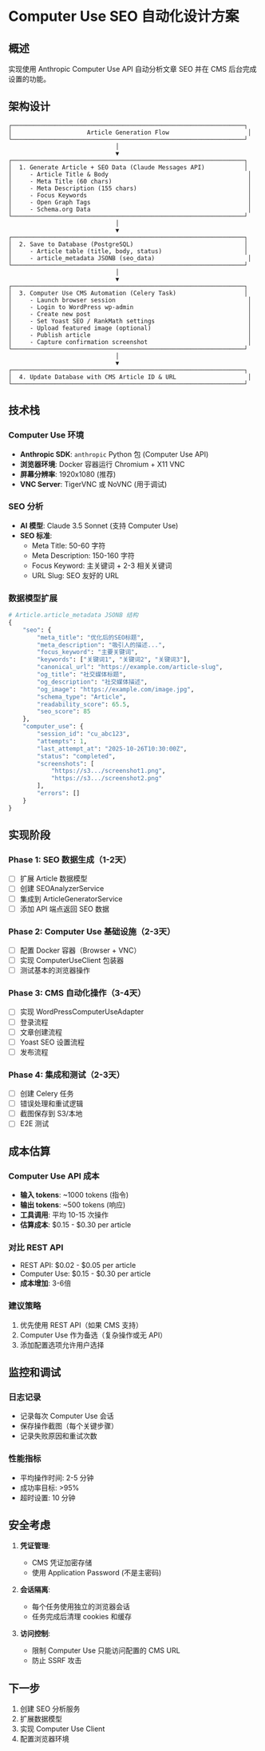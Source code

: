 # Computer Use SEO 自动化设计方案

## 概述

实现使用 Anthropic Computer Use API 自动分析文章 SEO 并在 CMS 后台完成设置的功能。

## 架构设计

```
┌─────────────────────────────────────────────────────────────────┐
│                     Article Generation Flow                      │
└─────────────────────────────────────────────────────────────────┘
                              │
                              ▼
┌─────────────────────────────────────────────────────────────────┐
│  1. Generate Article + SEO Data (Claude Messages API)           │
│     - Article Title & Body                                       │
│     - Meta Title (60 chars)                                      │
│     - Meta Description (155 chars)                               │
│     - Focus Keywords                                             │
│     - Open Graph Tags                                            │
│     - Schema.org Data                                            │
└─────────────────────────────────────────────────────────────────┘
                              │
                              ▼
┌─────────────────────────────────────────────────────────────────┐
│  2. Save to Database (PostgreSQL)                               │
│     - Article table (title, body, status)                       │
│     - article_metadata JSONB (seo_data)                          │
└─────────────────────────────────────────────────────────────────┘
                              │
                              ▼
┌─────────────────────────────────────────────────────────────────┐
│  3. Computer Use CMS Automation (Celery Task)                   │
│     - Launch browser session                                     │
│     - Login to WordPress wp-admin                                │
│     - Create new post                                            │
│     - Set Yoast SEO / RankMath settings                          │
│     - Upload featured image (optional)                           │
│     - Publish article                                            │
│     - Capture confirmation screenshot                            │
└─────────────────────────────────────────────────────────────────┘
                              │
                              ▼
┌─────────────────────────────────────────────────────────────────┐
│  4. Update Database with CMS Article ID & URL                    │
└─────────────────────────────────────────────────────────────────┘
```

## 技术栈

### Computer Use 环境
- **Anthropic SDK**: `anthropic` Python 包 (Computer Use API)
- **浏览器环境**: Docker 容器运行 Chromium + X11 VNC
- **屏幕分辨率**: 1920x1080 (推荐)
- **VNC Server**: TigerVNC 或 NoVNC (用于调试)

### SEO 分析
- **AI 模型**: Claude 3.5 Sonnet (支持 Computer Use)
- **SEO 标准**:
  - Meta Title: 50-60 字符
  - Meta Description: 150-160 字符
  - Focus Keyword: 主关键词 + 2-3 相关关键词
  - URL Slug: SEO 友好的 URL

### 数据模型扩展

```python
# Article.article_metadata JSONB 结构
{
    "seo": {
        "meta_title": "优化后的SEO标题",
        "meta_description": "吸引人的描述...",
        "focus_keyword": "主要关键词",
        "keywords": ["关键词1", "关键词2", "关键词3"],
        "canonical_url": "https://example.com/article-slug",
        "og_title": "社交媒体标题",
        "og_description": "社交媒体描述",
        "og_image": "https://example.com/image.jpg",
        "schema_type": "Article",
        "readability_score": 65.5,
        "seo_score": 85
    },
    "computer_use": {
        "session_id": "cu_abc123",
        "attempts": 1,
        "last_attempt_at": "2025-10-26T10:30:00Z",
        "status": "completed",
        "screenshots": [
            "https://s3.../screenshot1.png",
            "https://s3.../screenshot2.png"
        ],
        "errors": []
    }
}
```

## 实现阶段

### Phase 1: SEO 数据生成（1-2天）
- [ ] 扩展 Article 数据模型
- [ ] 创建 SEOAnalyzerService
- [ ] 集成到 ArticleGeneratorService
- [ ] 添加 API 端点返回 SEO 数据

### Phase 2: Computer Use 基础设施（2-3天）
- [ ] 配置 Docker 容器（Browser + VNC）
- [ ] 实现 ComputerUseClient 包装器
- [ ] 测试基本的浏览器操作

### Phase 3: CMS 自动化操作（3-4天）
- [ ] 实现 WordPressComputerUseAdapter
- [ ] 登录流程
- [ ] 文章创建流程
- [ ] Yoast SEO 设置流程
- [ ] 发布流程

### Phase 4: 集成和测试（2-3天）
- [ ] 创建 Celery 任务
- [ ] 错误处理和重试逻辑
- [ ] 截图保存到 S3/本地
- [ ] E2E 测试

## 成本估算

### Computer Use API 成本
- **输入 tokens**: ~1000 tokens (指令)
- **输出 tokens**: ~500 tokens (响应)
- **工具调用**: 平均 10-15 次操作
- **估算成本**: $0.15 - $0.30 per article

### 对比 REST API
- REST API: $0.02 - $0.05 per article
- Computer Use: $0.15 - $0.30 per article
- **成本增加**: 3-6倍

### 建议策略
1. 优先使用 REST API（如果 CMS 支持）
2. Computer Use 作为备选（复杂操作或无 API）
3. 添加配置选项允许用户选择

## 监控和调试

### 日志记录
- 记录每次 Computer Use 会话
- 保存操作截图（每个关键步骤）
- 记录失败原因和重试次数

### 性能指标
- 平均操作时间: 2-5 分钟
- 成功率目标: >95%
- 超时设置: 10 分钟

## 安全考虑

1. **凭证管理**:
   - CMS 凭证加密存储
   - 使用 Application Password (不是主密码)

2. **会话隔离**:
   - 每个任务使用独立的浏览器会话
   - 任务完成后清理 cookies 和缓存

3. **访问控制**:
   - 限制 Computer Use 只能访问配置的 CMS URL
   - 防止 SSRF 攻击

## 下一步

1. 创建 SEO 分析服务
2. 扩展数据模型
3. 实现 Computer Use Client
4. 配置浏览器环境
